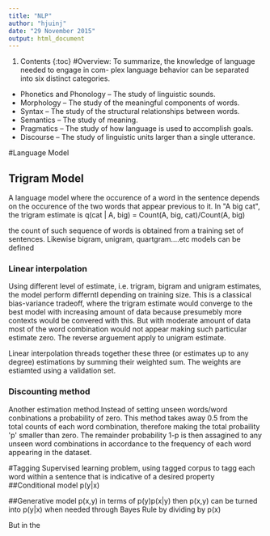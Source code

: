 ```yaml
---
title: "NLP"
author: "hjuinj"
date: "29 November 2015"
output: html_document
---
```

1. Contents
{:toc}
#Overview:
To summarize, the knowledge of language needed to engage in com-
plex language behavior can be separated into six distinct categories.
- Phonetics and Phonology – The study of linguistic sounds.
- Morphology – The study of the meaningful components of words.
- Syntax – The study of the structural relationships between words.
- Semantics – The study of meaning.
- Pragmatics – The study of how language is used to accomplish goals.
- Discourse – The study of linguistic units larger than a single utterance.

#Language Model
## Trigram Model
A language model where the occurence of a word in the sentence depends on the occurence of
the two words that appear previous to it. 
In "A big cat", the trigram estimate is 
q(cat | A, big) = Count(A, big, cat)/Count(A, big)

the count of such sequence of words is obtained from a training set of sentences. Likewise
bigram, unigram, quartgram....etc models can be defined

### Linear interpolation
Using different level of estimate, i.e. trigram, bigram and unigram estimates, the model
perform differntl depending on training size. This is a classical bias-variance tradeoff,
where the trigram estimate would converge to the best model with increasing amount of data
because presumebly more contexts would be convered with this. But with moderate amount of
data most of the word combination would not appear making such particular estimate zero.
The reverse arguement apply to unigram estimate.

Linear interpolation threads together these three (or estimates up to any degree)
estimations by summing their weighted sum. The weights are estiamted using a validation set.

### Discounting method
Another estimation method.Instead of setting unseen words/word conbinations a probability
of zero. This method takes away 0.5 from the total counts of each word combination, 
therefore making the total probaility 'p' smaller than zero. The remainder probability
1-p is then assagined to any unseen word combinations in accordance to the frequency of each
word appearing in the dataset.


#Tagging
Supervised learning problem, using tagged corpus to tagg each word within a sentence that
is indicative of a desired property
##Conditional model
p(y|x)

##Generative model
p(x,y) in terms of p(y)p(x|y)
then p(x,y) can be turned into p(y|x) when needed through Bayes Rule by dividing by p(x)

But in the 